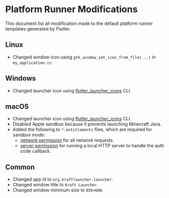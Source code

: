 # Platform Runner Modifications

This document list all modification made to the default platform runner templates generated by Flutter.

## Linux

- Changed window icon using `gtk_window_set_icon_from_file(...)` in `my_application.cc`.

## Windows

- Changed launcher icon using [flutter_launcher_icons](https://pub.dev/packages/flutter_launcher_icons) CLI.

## macOS

- Changed launcher icon using [flutter_launcher_icons](https://pub.dev/packages/flutter_launcher_icons) CLI.
- Disabled Apple sandbox because it prevents launching Minecraft Java.
- Added the following to `*.entitlements` files, which are required for sandbox mode:
    - [network permission](https://docs.flutter.dev/data-and-backend/networking#macos) for all network requests.
    - [server permission](https://developer.apple.com/documentation/bundleresources/entitlements/com.apple.security.network.server) for running a local HTTP server to handle the auth code callback.

## Common

- Changed app id to `org.kraftlauncher.launcher`.
- Changed window title to `Kraft Launcher`.
- Changed window minimum size to `850×600`.
